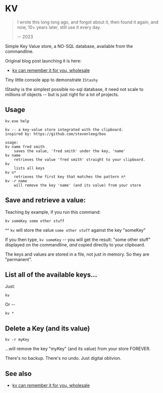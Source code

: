 # KV

> I wrote this long long ago, and forgot about it, then found it again, and now, 10+ years later, still use it every day.
>
> -- 2023

Simple Key Value store, a NO-SQL database, available from the commandline.

Original blog post launching it is here: 


 - [kv can remember it for you, wholesale](https://secretgeek.net/kv)

Tiny little console app to demonstrate `IStashy`

IStashy is the simplest possible no-sql database, it need not scale to millions of objects -- but is just right for a lot of projects.


## Usage

	kv.exe help

	kv -- a key-value store integrated with the clipboard.
	inspired by: https://github.com/stevenleeg/boo

	usage:
	kv name fred smith
		saves the value, 'fred smith' under the key, 'name'
	kv name
		retrieves the value 'fred smith' straight to your clipboard.
	kv
		lists all keys
	kv n*
		retrieves the first key that matches the pattern n*
	kv -r name
		will remove the key 'name' (and its value) from your store

## Save and retrieve a value:

Teaching by example, if you run this command:

	kv someKey some other stuff

^^ `kv` will store the value `some other stuff` against the key "someKey"

If you then type, `kv someKey` -- you will get the result:  "some other stuff" displayed on the commandline, *and* copied directly to your clipboard.

The keys and values are stored in a file, not just in memory. So they are "permanent".

## List all of the available keys...

Just:

	kv

Or --

	kv *

## Delete a Key (and its value)

	kv -r myKey

...will remove the key "myKey" (and its value) from your store FOREVER.

There's no backup. There's no undo. Just digital oblivion.


## See also

- [kv can remember it for you, wholesale](https://secretgeek.net/kv)